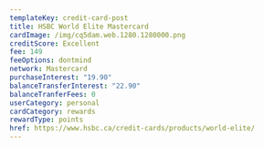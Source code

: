 ```yaml
---
templateKey: credit-card-post
title: HSBC World Elite Mastercard
cardImage: /img/cq5dam.web.1280.1280000.png
creditScore: Excellent
fee: 149
feeOptions: dontmind
network: Mastercard
purchaseInterest: "19.90"
balanceTransferInterest: "22.90"
balanceTranferFees: 0
userCategory: personal
cardCategory: rewards
rewardType: points
href: https://www.hsbc.ca/credit-cards/products/world-elite/
---
```


